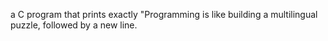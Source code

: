 a C program that prints exactly "Programming is like building a multilingual puzzle, followed by a new line.
